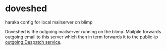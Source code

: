 # doveshed
haraka config for local mailserver on blimp

Doveshed is the outgoing mailserver running on the blimp.
Mailpile forwards outgoing email to this server which then
in term forwards it to the public-ip
[outgoing Despatch service](https://github.com/cloudfleet/despatch-out).
